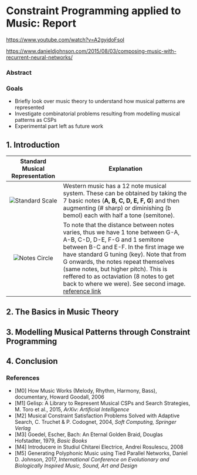 # Constraint Programming applied to Music: Report

https://www.youtube.com/watch?v=A2gyidoFsoI

https://www.danieldjohnson.com/2015/08/03/composing-music-with-recurrent-neural-networks/

### Abstract

### Goals

- Briefly look over music theory to understand how musical patterns are represented
- Investigate combinatorial problems resulting from modelling musical patterns as CSPs
- Experimental part left as future work

## 1. Introduction

|Standard Musical Representation|Explanation|
|:-----------------------:|-----------|
|![Standard Scale](https://raw.githubusercontent.com/perticascatalin/open_nenos/master/DPML/imgs/scale.png)|Western music has a 12 note musical system. These can be obtained by taking the 7 basic notes (**A, B, C, D, E, F, G**) and then augmenting (# sharp) or diminishing (b bemol) each with half a tone (semitone).|
|![Notes Circle](https://raw.githubusercontent.com/perticascatalin/open_nenos/master/DPML/imgs/notes_circle.png)|To note that the distance between notes varies, thus we have 1 tone between G-A, A-B, C-D, D-E, F-G and 1 semitone between B-C and E-F. In the first image we have standard G tuning (key). Note that from G onwards, the notes repeat themselves (same notes, but higher pitch). This is reffered to as octaviation (8 notes to get back to where we were). See second image. [reference link](https://ezra-sandzer-bell.medium.com/music-theory-foundations-in-a-few-lines-of-code-90026efb5b23)|

## 2. The Basics in Music Theory

## 3. Modelling Musical Patterns through Constraint Programming

## 4. Conclusion

### References

- [M0] How Music Works (Melody, Rhythm, Harmony, Bass), documentary, Howard Goodall, 2006
- [M1] Gelisp: A Library to Represent Musical CSPs and Search Strategies, M. Toro et al., 2015, *ArXiv: Artificial Intelligence*
- [M2] Musical Constraint Satisfaction Problems Solved with Adaptive Search, C. Truchet & P. Codognet, 2004, *Soft Computing, Springer Verlag*
- [M3] Goedel, Escher, Bach: An Eternal Golden Braid, Douglas Hofstadter, 1979, *Basic Books*
- [M4] Introducere in Studiul Chitarei Electrice, Andrei Rosulescu, 2008
- [M5] Generating Polyphonic Music using Tied Parallel Networks, Daniel D. Johnson, 2017, *International Conference on Evolutionary and Biologically Inspired Music, Sound, Art and Design*